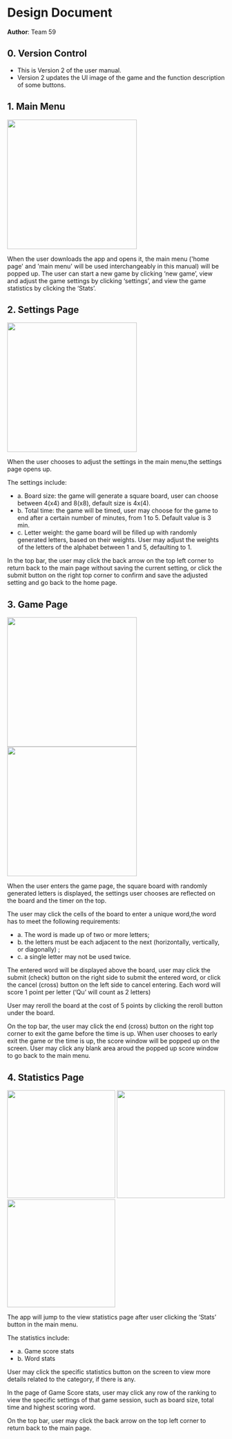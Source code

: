 # Design Document

**Author**: Team 59

## 0. Version Control
- This is Version 2 of the user manual.
- Version 2 updates the UI image of the game and the function description of some buttons.

## 1. Main Menu

<img src="MainMenu.png" width="300">

When the user downloads the app and opens it, the main menu ('home page' and 'main menu' will be used interchangeably in this manual) will be popped up. The user can start a new game by clicking ‘new game’, view and adjust the game settings by clicking ‘settings’, and view the game statistics by clicking the ‘Stats’.


## 2. Settings Page

<img src="Setting.png" width="300">

When the user chooses to adjust the settings in the main menu,the settings page opens up.

The settings include:
- a. Board size: the game will generate a square board, user can choose between 4(x4) and 8(x8), default size is 4x(4).
- b. Total time: the game will be timed, user may choose for the game to end after a certain number of minutes, from 1 to 5. 
Default value is 3 min.
- c. Letter weight: the game board will be filled up with randomly generated letters, based on their weights. User may adjust 
the weights of the letters of the alphabet between 1 and 5, defaulting to 1.

In the top bar, the user may click the back arrow on the top left corner to return back to the main page without saving the current setting, or click the submit button on the right top corner to confirm and save the adjusted setting and go back to the home page.


## 3. Game Page

<img src="GamePage.png" width="300"> <img src="scoreWindow.png" width="300">

When the user enters the game page, the square board with randomly generated letters is displayed, the settings user chooses are reflected on the board and the timer on the top.

The user may click the cells of the board to enter a unique word,the word has to meet the following requirements:
- a. The word is made up of two or more letters;
- b. the letters must be each adjacent to the next (horizontally, vertically, or diagonally) ;
- c. a single letter may not be used twice.

The entered word will be displayed above the board, user may click the submit (check) button on the right side to submit the entered word, or click the cancel (cross) button on the left side to cancel entering. Each word will score 1 point per letter (‘Qu’ will count as 2 letters)

User may reroll the board at the cost of 5 points by clicking the reroll button under the board.

On the top bar, the user may click the end (cross) button on the right top corner to exit the game before the time is up. When user chooses to early exit the game or the time is up, the score window will be popped up on the screen. User may click any blank area aroud the popped up score window to go back to the main menu.

## 4. Statistics Page

<img src="Statistics.png" width="250"> <img src="gameScore.png" width="250"> <img src="wordScore.png" width="250">

The app will jump to the view statistics page after user clicking the ‘Stats’ button in the main menu.

The statistics include:
- a. Game score stats
- b. Word stats

User may click the specific statistics button on the screen to view more details related to the category, if there is any.

In the page of Game Score stats, user may click any row of the ranking to view the specific settings of that game session, such as board size, total time and highest scoring word.

On the top bar, user may click the back arrow on the top left corner to return back to the main page.

